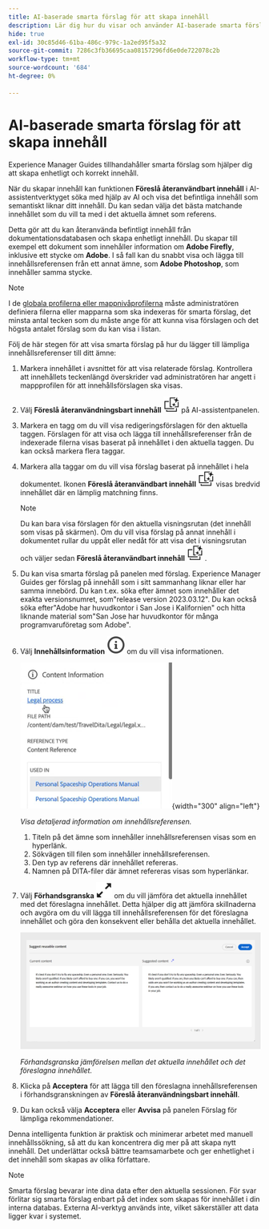 ```yaml
---
title: AI-baserade smarta förslag för att skapa innehåll
description: Lär dig hur du visar och använder AI-baserade smarta förslag i Web Editor.
hide: true
exl-id: 30c85d46-61ba-486c-979c-1a2ed95f5a32
source-git-commit: 7286c3fb36695caa08157296fd6e0de722078c2b
workflow-type: tm+mt
source-wordcount: '684'
ht-degree: 0%

---
```


# AI-baserade smarta förslag för att skapa innehåll

Experience Manager Guides tillhandahåller smarta förslag som hjälper dig att skapa enhetligt och korrekt innehåll.

När du skapar innehåll kan funktionen **Föreslå återanvändbart innehåll** i AI-assistentverktyget söka med hjälp av AI och visa det befintliga innehåll som semantiskt liknar ditt innehåll. Du kan sedan välja det bästa matchande innehållet som du vill ta med i det aktuella ämnet som referens.

Detta gör att du kan återanvända befintligt innehåll från dokumentationsdatabasen och skapa enhetligt innehåll. Du skapar till exempel ett dokument som innehåller information om **Adobe Firefly**, inklusive ett stycke om **Adobe**. I så fall kan du snabbt visa och lägga till innehållsreferensen från ett annat ämne, som **Adobe Photoshop**, som innehåller samma stycke.
>[!NOTE]
>
> I de [globala profilerna eller mappnivåprofilerna](/help/product-guide/cs-install-guide/conf-folder-level.md#conf-ai-smart-suggestions) måste administratören definiera filerna eller mapparna som ska indexeras för smarta förslag, det minsta antal tecken som du måste ange för att kunna visa förslagen och det högsta antalet förslag som du kan visa i listan.

Följ de här stegen för att visa smarta förslag på hur du lägger till lämpliga innehållsreferenser till ditt ämne:


1. Markera innehållet i avsnittet för att visa relaterade förslag. Kontrollera att innehållets teckenlängd överskrider vad administratören har angett i mappprofilen för att innehållsförslagen ska visas.
1. Välj **Föreslå återanvändningsbart innehåll** ![ai Föreslå återanvändningsbart innehåll &#x200B;](./images/ai-suggest-reusable-content-icon.svg) på AI-assistentpanelen.

1. Markera en tagg om du vill visa redigeringsförslagen för den aktuella taggen.  Förslagen för att visa och lägga till innehållsreferenser från de indexerade filerna visas baserat på innehållet i den aktuella taggen. Du kan också markera flera taggar.


1. Markera alla taggar om du vill visa förslag baserat på innehållet i hela dokumentet.  Ikonen **Föreslå återanvändbart innehåll** ![ai föreslår att återanvändbart innehåll &#x200B;](./images/ai-suggest-reusable-content-icon.svg) visas bredvid innehållet där en lämplig matchning finns.



   >[!NOTE]
   >
   > Du kan bara visa förslagen för den aktuella visningsrutan (det innehåll som visas på skärmen). Om du vill visa förslag på annat innehåll i dokumentet rullar du uppåt eller nedåt för att visa det i visningsrutan och väljer sedan **Föreslå återanvändbart innehåll** ![ai Föreslå återanvändbar innehållsikon &#x200B;](./images/ai-suggest-reusable-content-icon.svg) .


1. Du kan visa smarta förslag på panelen med förslag.  Experience Manager Guides ger förslag på innehåll som i sitt sammanhang liknar eller har samma innebörd. Du kan t.ex. söka efter ämnet som innehåller det exakta versionsnumret, som&quot;release version 2023.03.12&quot;. Du kan också söka efter&quot;Adobe har huvudkontor i San Jose i Kalifornien&quot; och hitta liknande material som&quot;San Jose har huvudkontor för många programvaruföretag som Adobe&quot;.
1. Välj **Innehållsinformation** ![Innehållsinformation](images/smart-suggestions-content-info-icon.svg) om du vill visa informationen.

   ![Panelen Innehållsinformation](images/smart-suggestions-content-information.png){width="300" align="left"}

   *Visa detaljerad information om innehållsreferensen.*

   1. Titeln på det ämne som innehåller innehållsreferensen visas som en hyperlänk.
   1. Sökvägen till filen som innehåller innehållsreferensen.
   1. Den typ av referens där innehållet refereras.
   1. Namnen på DITA-filer där ämnet refereras visas som hyperlänkar.
1. Välj **Förhandsgranska** ![förhandsgranskningsikonen](./images/expand-icon.svg) om du vill jämföra det aktuella innehållet med det föreslagna innehållet. Detta hjälper dig att jämföra skillnaderna och avgöra om du vill lägga till innehållsreferensen för det föreslagna innehållet och göra den konsekvent eller behålla det aktuella innehållet.

   ![Föreslå förhandsgranskning av återanvändbart innehåll](images/ai-assistant-suggest-reusable-content.png)

   *Förhandsgranska jämförelsen mellan det aktuella innehållet och det föreslagna innehållet.*

1. Klicka på **Acceptera** för att lägga till den föreslagna innehållsreferensen i förhandsgranskningen av **Föreslå återanvändningsbart innehåll**.
1. Du kan också välja **Acceptera** eller **Avvisa** på panelen Förslag för lämpliga rekommendationer.


Denna intelligenta funktion är praktisk och minimerar arbetet med manuell innehållssökning, så att du kan koncentrera dig mer på att skapa nytt innehåll. Det underlättar också bättre teamsamarbete och ger enhetlighet i det innehåll som skapas av olika författare.

>[!NOTE]
>
>Smarta förslag bevarar inte dina data efter den aktuella sessionen. För svar förlitar sig smarta förslag enbart på det index som skapas för innehållet i din interna databas. Externa AI-verktyg används inte, vilket säkerställer att data ligger kvar i systemet.
